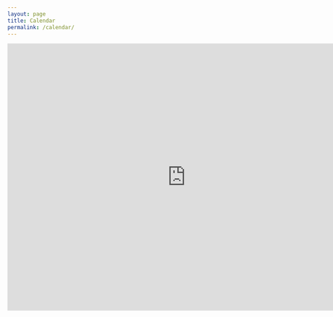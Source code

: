 ```yaml
---
layout: page
title: Calendar
permalink: /calendar/
---
```


<iframe src="https://calendar.google.com/calendar/embed?src=ncsu.edu_3hjvlc7rhrinjkk3eekm7n4u7s%40group.calendar.google.com&ctz=America/New_York" style="border: 0" width="800" height="600" frameborder="0" scrolling="no"></iframe>

